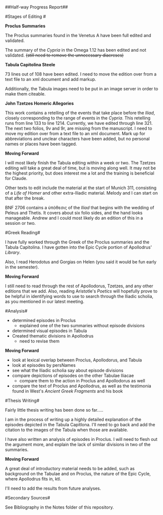##Half-way Progress Report##

#Stages of Editing #

**Proclus Summaries**

The Proclus summaries found in the Venetus A have been full edited and validated. 

The summary of the *Cypria* in the Omega 1.12 has been edited and not validated. ~~(still need to remove the unnecessary diaereses)~~ 

**Tabula Capitolina Steele**

73 lines out of 108 have been edited. I need to move the edition over from a text file to an xml document and add markup. 

Additionally, the Tabula images need to be put in an image server in order to make them citeable. 

**John Tzetzes Homeric Allegories**

This work contains a retelling of the events that take place before the *Iliad*, closely corresponding to the range of events in the *Cypria*. This retelling runs from line 133 to line 1214. Currently, we have edited through line 321. The next two folios, 9v and 9r, are missing from the manuscript. I need to move my edition over from a text file to an xml document. Mark up for abbreviations and unclear characters have been added, but no personal names or places have been tagged. 

**Moving Forward**

I will most likely finish the Tabula editing within a week or two. The Tzetzes editing will take a great deal of time, but is moving along well. It may not be the highest priority, but does interest me a lot and the training is beneficial for Claude. 

Other texts to edit include the material at the start of Munich 311, consisting of a *Life of Homer* and other extra-Iliadic material. Melody and I can start on that after the break.

BNF 2706 contains a ὑπόθεσις of the *Iliad* that begins with the wedding of Peleus and Thetis. It covers about six folio sides, and the hand looks manageable. Andrew and I could most likely do an edition of this in a session or two. 


#Greek Reading#

I have fully worked through the Greek of the Proclus summaries and the Tabula Capitolina. I have gotten into the Epic Cycle portion of Apollodrus' *Library*. 

Also, I read Herodotus and Gorgias on Helen (you said it would be fun early in the semester).

**Moving Forward**

I still need to read through the rest of Apollodorus, Tzetzes, and any other editions that we add. 
Also, reading Aristotle's *Poetics* will hopefully prove to be helpful in identifying words to use to search through the  Iliadic scholia, as you mentioned in our latest meeting. 


#Analysis#

- determined episodes in Proclus
	- explained one of the two summaries without episode divisions
- determined visual episodes in Tabula
- Created thematic divisions in Apollodrus
	- need to revise them

**Moving Forward** 

- look at lexical overlap between Proclus, Apollodorus, and Tabula
- look at episodes by persNames
- see what the Iliadic scholia say about episode divisions
- compare depictions of episodes on the other Tabulae Iliacae
	- compare them to the action in Proclus and Apollodorus as well
- compare the text of Proclus and Apollodrus, as well as the testimonia found in West's *Ancient Greek Fragments* and his book

#Thesis Writing#

Fairly little thesis writing has been done so far.....

I am in the process of writing up a highly detailed explanation of the episodes depicted in the Tabula Capitlona. I'll need to go back and add the citation to the images of the Tabula when those are available. 

I have also written an analysis of episodes in Proclus. I will need to flesh out the argument more, and explain the lack of similar divisions in two of the summaries. 

**Moving Forward**

A great deal of introductory material needs to be added, such as background on the Tabulae and on Proclus, the nature of the Epic Cycle, where Apollodrus fits in, ktl. 

I'll need to add the results from future analyses. 

#Secondary Sources#

See Bibliography in the Notes folder of this repository. 
